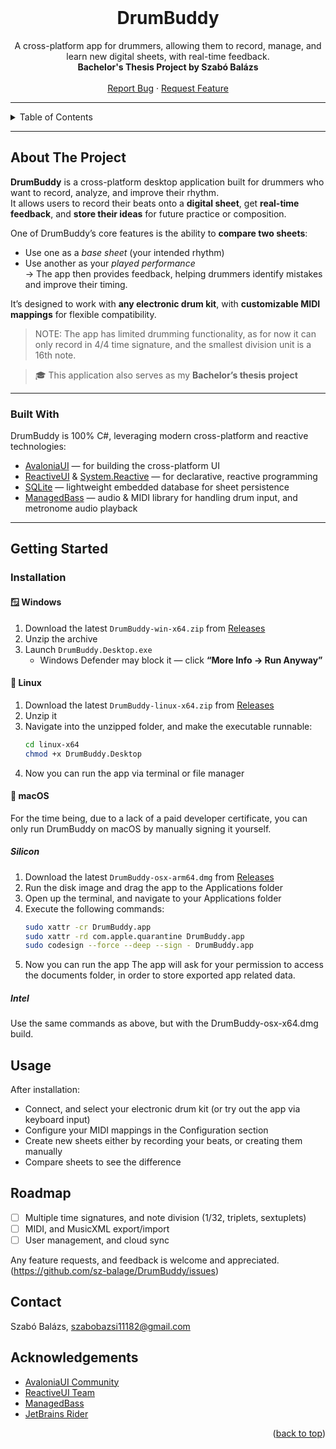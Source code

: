 <!-- PROJECT LOGO -->
<br />
<div align="center">
  <h1>DrumBuddy</h3>
  <p align="center">
    A cross-platform app for drummers, allowing them to record, manage, and learn new digital sheets, with real-time feedback.
    <br />
    <strong>Bachelor's Thesis Project by Szabó Balázs</strong>
    <br />
    <br />
    <a href="https://github.com/baluka1118/DrumBuddy/issues/new?labels=bug&template=bug_report.md">Report Bug</a>
    &middot;
    <a href="https://github.com/baluka1118/DrumBuddy/issues/new?labels=enhancement&template=feature-request.md">Request Feature</a>
  </p>
</div>


---

<!-- TABLE OF CONTENTS -->
<details>
  <summary>Table of Contents</summary>
  <ol>
    <li>
      <a href="#about-the-project">About The Project</a>
      <ul>
        <li><a href="#built-with">Built With</a></li>
      </ul>
    </li>
    <li>
      <a href="#getting-started">Getting Started</a>
      <ul>
        <li><a href="#installation">Installation</a></li>
      </ul>
    </li>
    <li><a href="#usage">Usage</a></li>
    <li><a href="#roadmap">Roadmap</a></li>
    <li><a href="#contact">Contact</a></li>
    <li><a href="#acknowledgments">Acknowledgments</a></li>
  </ol>
</details>


---

## About The Project

**DrumBuddy** is a cross-platform desktop application built for drummers who want to record, analyze, and improve their rhythm.  
It allows users to record their beats onto a **digital sheet**, get **real-time feedback**, and **store their ideas** for future practice or composition.

One of DrumBuddy’s core features is the ability to **compare two sheets**:
- Use one as a _base sheet_ (your intended rhythm)
- Use another as your _played performance_  
→ The app then provides feedback, helping drummers identify mistakes and improve their timing.

It’s designed to work with **any electronic drum kit**, with **customizable MIDI mappings** for flexible compatibility.
> NOTE: The app has limited drumming functionality, as for now it can only record in 4/4 time signature, and the smallest division unit is a 16th note.

> 🎓 This application also serves as my **Bachelor’s thesis project**

---

### Built With

DrumBuddy is 100% C#, leveraging modern cross-platform and reactive technologies:

* [AvaloniaUI](https://avaloniaui.net/) — for building the cross-platform UI  
* [ReactiveUI](https://reactiveui.net/) & [System.Reactive](https://github.com/dotnet/reactive) — for declarative, reactive programming  
* [SQLite](https://www.sqlite.org/) — lightweight embedded database for sheet persistence  
* [ManagedBass](https://github.com/ManagedBass/ManagedBass) — audio & MIDI library for handling drum input, and metronome audio playback  

---

## Getting Started

### Installation

#### 🪟 Windows
1. Download the latest `DrumBuddy-win-x64.zip` from [Releases](https://github.com/baluka1118/DrumBuddy/releases)
2. Unzip the archive
3. Launch `DrumBuddy.Desktop.exe`
   - Windows Defender may block it — click **“More Info → Run Anyway”**

#### 🐧 Linux
1. Download the latest `DrumBuddy-linux-x64.zip` from [Releases](https://github.com/baluka1118/DrumBuddy/releases)
2. Unzip it
3. Navigate into the unzipped folder, and make the executable runnable:
   ```bash
   cd linux-x64
   chmod +x DrumBuddy.Desktop
4. Now you can run the app via terminal or file manager

#### 🍎 macOS 
For the time being, due to a lack of a paid developer certificate, you can only run DrumBuddy on macOS by manually signing it yourself.
##### Silicon 
1. Download the latest `DrumBuddy-osx-arm64.dmg` from [Releases](https://github.com/baluka1118/DrumBuddy/releases)
2. Run the disk image and drag the app to the Applications folder
3. Open up the terminal, and navigate to your Applications folder
4. Execute the following commands:
   ```bash
   sudo xattr -cr DrumBuddy.app
   sudo xattr -rd com.apple.quarantine DrumBuddy.app
   sudo codesign --force --deep --sign - DrumBuddy.app
5. Now you can run the app
The app will ask for your permission to access the documents folder, in order to store exported app related data.
##### Intel
Use the same commands as above, but with the DrumBuddy-osx-x64.dmg build.

## Usage
After installation:
- Connect, and select your electronic drum kit (or try out the app via keyboard input)
- Configure your MIDI mappings in the Configuration section
- Create new sheets either by recording your beats, or creating them manually
- Compare sheets to see the difference

## Roadmap
- [ ] Multiple time signatures, and note division (1/32, triplets, sextuplets)
- [ ] MIDI, and MusicXML export/import 
- [ ] User management, and cloud sync

Any feature requests, and feedback is welcome and appreciated. (https://github.com/sz-balage/DrumBuddy/issues)

## Contact
Szabó Balázs, szabobazsi11182@gmail.com

## Acknowledgements
* [AvaloniaUI Community](https://github.com/AvaloniaUI)
* [ReactiveUI Team](https://github.com/reactiveui)
* [ManagedBass](https://github.com/ManagedBass/ManagedBass)
* [JetBrains Rider](https://www.jetbrains.com/rider/)

<p align="right">(<a href="#readme-top">back to top</a>)</p>
